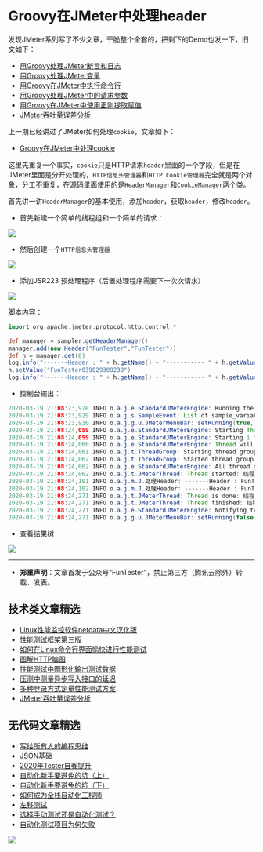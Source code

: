 # Groovy在JMeter中处理header

发现JMeter系列写了不少文章，干脆整个全套的，把剩下的Demo也发一下，旧文如下：

- [用Groovy处理JMeter断言和日志](https://mp.weixin.qq.com/s/Q4yPA4p8dZYAARZ60ZDh9w)
- [用Groovy处理JMeter变量](https://mp.weixin.qq.com/s/BxtweLrBUptM8r3LxmeM_Q)
- [用Groovy在JMeter中执行命令行](https://mp.weixin.qq.com/s/VTip7tiLpwBOr1gUoZ0n8A)
- [用Groovy处理JMeter中的请求参数](https://mp.weixin.qq.com/s/9pCUOXWpMwXR5ynvCMYJ7A)
- [用Groovy在JMeter中使用正则提取赋值](https://mp.weixin.qq.com/s/9riPpnQZCfKGscuzOOpYmQ)
- [JMeter吞吐量误差分析](https://mp.weixin.qq.com/s/jHKmFNrLmjpihnoigNNCSg)

上一期已经讲过了JMeter如何处理`cookie`，文章如下：

- [Groovy在JMeter中处理cookie](https://mp.weixin.qq.com/s/DCnDjWaj2aiKv5HVw3-n6A)

这里先重复一个事实，`cookie`只是HTTP请求`header`里面的一个字段，但是在JMeter里面是分开处理的，`HTTP信息头管理器`和`HTTP Cookie管理器`完全就是两个对象，分工不重复，在源码里面使用的是`HeaderManager`和`CookieManager`两个类。

首先讲一讲`HeaderManager`的基本使用，添加`header`，获取`header`，修改`header`。

* 首先新建一个简单的线程组和一个简单的请求：

![](http://pic.automancloud.com/1583240306684.jpg)

* 然后创建一个`HTTP信息头管理器`

![](http://pic.automancloud.com/QQ20200319-210157.png)

* 添加JSR223 预处理程序（后置处理程序需要下一次次请求）

![](http://pic.automancloud.com/QQ20200303-210125.png)

脚本内容：


```Groovy
import org.apache.jmeter.protocol.http.control.*

def manager = sampler.getHeaderManager()
manager.add(new Header("FunTester","FunTester"))
def h = manager.get(0)
log.info("-------Header : " + h.getName() + "----------- " + h.getValue())
h.setValue("FunTester039029309230")
log.info("-------Header : " + h.getName() + "----------- " + h.getValue())
```

* 控制台输出：

```Java
2020-03-19 21:08:23,928 INFO o.a.j.e.StandardJMeterEngine: Running the test!
2020-03-19 21:08:23,929 INFO o.a.j.s.SampleEvent: List of sample_variables: []
2020-03-19 21:08:23,930 INFO o.a.j.g.u.JMeterMenuBar: setRunning(true, *local*)
2020-03-19 21:08:24,059 INFO o.a.j.e.StandardJMeterEngine: Starting ThreadGroup: 1 : 线程组
2020-03-19 21:08:24,059 INFO o.a.j.e.StandardJMeterEngine: Starting 1 threads for group 线程组.
2020-03-19 21:08:24,060 INFO o.a.j.e.StandardJMeterEngine: Thread will continue on error
2020-03-19 21:08:24,061 INFO o.a.j.t.ThreadGroup: Starting thread group... number=1 threads=1 ramp-up=0 perThread=0.0 delayedStart=false
2020-03-19 21:08:24,062 INFO o.a.j.t.ThreadGroup: Started thread group number 1
2020-03-19 21:08:24,062 INFO o.a.j.e.StandardJMeterEngine: All thread groups have been started
2020-03-19 21:08:24,062 INFO o.a.j.t.JMeterThread: Thread started: 线程组 1-1
2020-03-19 21:08:24,101 INFO o.a.j.m.J.处理Header: -------Header : FunTester----------- FunTester
2020-03-19 21:08:24,102 INFO o.a.j.m.J.处理Header: -------Header : FunTester----------- FunTester039029309230
2020-03-19 21:08:24,271 INFO o.a.j.t.JMeterThread: Thread is done: 线程组 1-1
2020-03-19 21:08:24,271 INFO o.a.j.t.JMeterThread: Thread finished: 线程组 1-1
2020-03-19 21:08:24,271 INFO o.a.j.e.StandardJMeterEngine: Notifying test listeners of end of test
2020-03-19 21:08:24,271 INFO o.a.j.g.u.JMeterMenuBar: setRunning(false, *local*)

```

* 查看结果树

![](http://pic.automancloud.com/QQ20200320-091031.png)


---
* **郑重声明**：文章首发于公众号“FunTester”，禁止第三方（腾讯云除外）转载、发表。

## 技术类文章精选

- [Linux性能监控软件netdata中文汉化版](https://mp.weixin.qq.com/s/fdXtK-5WwKnxjLZdyg6-nA)
- [性能测试框架第三版](https://mp.weixin.qq.com/s/Mk3PoH7oJX7baFmbeLtl_w)
- [如何在Linux命令行界面愉快进行性能测试](https://mp.weixin.qq.com/s/fwGqBe1SpA2V0lPfAOd04Q)
- [图解HTTP脑图](https://mp.weixin.qq.com/s/100Vm8FVEuXs0x6rDGTipw)
- [性能测试中图形化输出测试数据](https://mp.weixin.qq.com/s/EMvpYIsszdwBJFPIxztTvA)
- [压测中测量异步写入接口的延迟](https://mp.weixin.qq.com/s/odvK1iYgg4eRVtOOPbq15w)
- [多种登录方式定量性能测试方案](https://mp.weixin.qq.com/s/WuZ2h2rr0rNBgEvQVioacA)
- [JMeter吞吐量误差分析](https://mp.weixin.qq.com/s/jHKmFNrLmjpihnoigNNCSg)

## 无代码文章精选

- [写给所有人的编程思维](https://mp.weixin.qq.com/s/Oj33UCnYfbUgzsBzEm2GPQ)
- [JSON基础](https://mp.weixin.qq.com/s/tnQmAFfFbRloYp8J9TYurw)
- [2020年Tester自我提升](https://mp.weixin.qq.com/s/vuhUp85_6Sbg6ReAN3TTSQ)
- [自动化新手要避免的坑（上）](https://mp.weixin.qq.com/s/MjcX40heTRhEgCFhInoqYQ)
- [自动化新手要避免的坑（下）](https://mp.weixin.qq.com/s/azDUo1IO5JgkJIS9n1CMRg)
- [如何成为全栈自动化工程师](https://mp.weixin.qq.com/s/j2rQ3COFhg939KLrgKr_bg)
- [左移测试](https://mp.weixin.qq.com/s/8zXkWV4ils17hUqlXIpXSw)
- [选择手动测试还是自动化测试？](https://mp.weixin.qq.com/s/4haRrfSIp5Plgm_GN98lRA)
- [自动化测试项目为何失败](https://mp.weixin.qq.com/s/KFJXuLjjs1hii47C1BH8PA)

![](https://mmbiz.qpic.cn/mmbiz_png/13eN86FKXzDkiawpL3o8umv1EgHOc2OE1iaib1vR7Q6DH1FSpP4HVuibsibicftEqUqfXZpE2FyN7nIPvHwhWQdG6n0g/640?wx_fmt=png&tp=webp&wxfrom=5&wx_lazy=1&wx_co=1)
